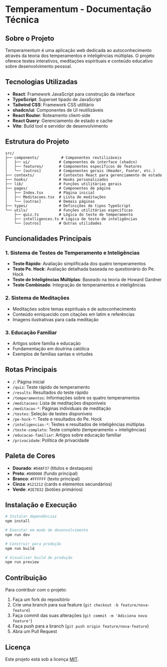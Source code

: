 # Temperamentum - Documentação Técnica

## Sobre o Projeto

Temperamentum é uma aplicação web dedicada ao autoconhecimento através da teoria dos temperamentos e inteligências múltiplas. O projeto oferece testes interativos, meditações espirituais e conteúdo educativo sobre desenvolvimento pessoal.

## Tecnologias Utilizadas

- **React**: Framework JavaScript para construção da interface
- **TypeScript**: Superset tipado de JavaScript
- **Tailwind CSS**: Framework CSS utilitário
- **shadcn/ui**: Componentes de UI reutilizáveis
- **React Router**: Roteamento client-side
- **React Query**: Gerenciamento de estado e cache
- **Vite**: Build tool e servidor de desenvolvimento

## Estrutura do Projeto

```
src/
├── components/          # Componentes reutilizáveis
│   ├── ui/             # Componentes de interface (shadcn)
│   ├── features/       # Componentes específicos de features
│   └── [outros]        # Componentes gerais (Header, Footer, etc.)
├── contexts/           # Contextos React para gerenciamento de estado
├── hooks/              # Hooks personalizados
├── lib/                # Funções utilitárias gerais
├── pages/              # Componentes de página
│   ├── Index.tsx       # Página inicial
│   ├── Meditacoes.tsx  # Lista de meditações
│   └── [outras]        # Demais páginas
├── types/              # Definições de tipos TypeScript
└── utils/              # Funções utilitárias específicas
    ├── quiz.ts         # Lógica do teste de temperamento
    ├── intelligences.ts # Lógica do teste de inteligências
    └── [outros]        # Outras utilidades
```

## Funcionalidades Principais

### 1. Sistema de Testes de Temperamento e Inteligências

- **Teste Rápido**: Avaliação simplificada dos quatro temperamentos
- **Teste Pe. Hock**: Avaliação detalhada baseada no questionário do Pe. Hock
- **Teste de Inteligências Múltiplas**: Baseado na teoria de Howard Gardner
- **Teste Combinado**: Integração de temperamentos e inteligências

### 2. Sistema de Meditações

- Meditações sobre temas espirituais e de autoconhecimento
- Conteúdo enriquecido com citações em latim e referências
- Imagens ilustrativas para cada meditação

### 3. Educação Familiar

- Artigos sobre família e educação
- Fundamentação em doutrina católica
- Exemplos de famílias santas e virtudes

## Rotas Principais

- `/`: Página inicial
- `/quiz`: Teste rápido de temperamento
- `/results`: Resultados do teste rápido
- `/temperamentos`: Informações sobre os quatro temperamentos
- `/meditacoes`: Lista de meditações disponíveis
- `/meditacao-*`: Páginas individuais de meditação
- `/testes`: Seleção de testes disponíveis
- `/pe-hock-*`: Teste e resultados do Pe. Hock
- `/inteligencias-*`: Testes e resultados de inteligências múltiplas
- `/teste-completo`: Teste completo (temperamento + inteligências)
- `/educacao-familiar`: Artigos sobre educação familiar
- `/privacidade`: Política de privacidade

## Paleta de Cores

- **Dourado**: `#D4AF37` (títulos e destaques)
- **Preto**: `#000000` (fundo principal)
- **Branco**: `#FFFFFF` (texto principal)
- **Cinza**: `#121212` (cards e elementos secundários)
- **Verde**: `#2E7D32` (botões primários)

## Instalação e Execução

```bash
# Instalar dependências
npm install

# Executar em modo de desenvolvimento
npm run dev

# Construir para produção
npm run build

# Visualizar build de produção
npm run preview
```

## Contribuição

Para contribuir com o projeto:

1. Faça um fork do repositório
2. Crie uma branch para sua feature (`git checkout -b feature/nova-feature`)
3. Faça commit das suas alterações (`git commit -m 'Adiciona nova feature'`)
4. Faça push para a branch (`git push origin feature/nova-feature`)
5. Abra um Pull Request

## Licença

Este projeto está sob a licença [MIT](LICENSE).